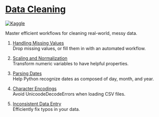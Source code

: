# [Data Cleaning](https://www.kaggle.com/learn/data-cleaning)
[![Kaggle](https://img.shields.io/badge/Kaggle-20BEFF?style=for-the-badge&logo=Kaggle&logoColor=white)](https://www.kaggle.com)

Master efficient workflows for cleaning real-world, messy data.

1. [Handling Missing Values](https://www.kaggle.com/code/alexisbcook/handling-missing-values)  
Drop missing values, or fill them in with an automated workflow.

2. [Scaling and Normalization](https://www.kaggle.com/code/alexisbcook/scaling-and-normalization)  
Transform numeric variables to have helpful properties.

3. [Parsing Dates](https://www.kaggle.com/code/alexisbcook/parsing-dates)  
Help Python recognize dates as composed of day, month, and year.

4. [Character Encodings](https://www.kaggle.com/code/alexisbcook/character-encodings)  
Avoid UnicoodeDecodeErrors when loading CSV files.

5. [Inconsistent Data Entry](https://www.kaggle.com/code/alexisbcook/inconsistent-data-entry)  
Efficiently fix typos in your data.
